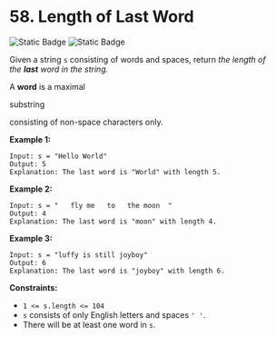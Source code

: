 # 58. Length of Last Word
![Static Badge](https://img.shields.io/badge/Easy-gray)
![Static Badge](https://img.shields.io/badge/python-3670A0?style=for-the-badge&logo=python&logoColor=ffdd54)

Given a string `s` consisting of words and spaces, return *the length of the **last** word in the string.*

A **word** is a maximal

substring

consisting of non-space characters only.

**Example 1:**

```
Input: s = "Hello World"
Output: 5
Explanation: The last word is "World" with length 5.

```

**Example 2:**

```
Input: s = "   fly me   to   the moon  "
Output: 4
Explanation: The last word is "moon" with length 4.

```

**Example 3:**

```
Input: s = "luffy is still joyboy"
Output: 6
Explanation: The last word is "joyboy" with length 6.

```

**Constraints:**

- `1 <= s.length <= 104`
- `s` consists of only English letters and spaces `' '`.
- There will be at least one word in `s`.